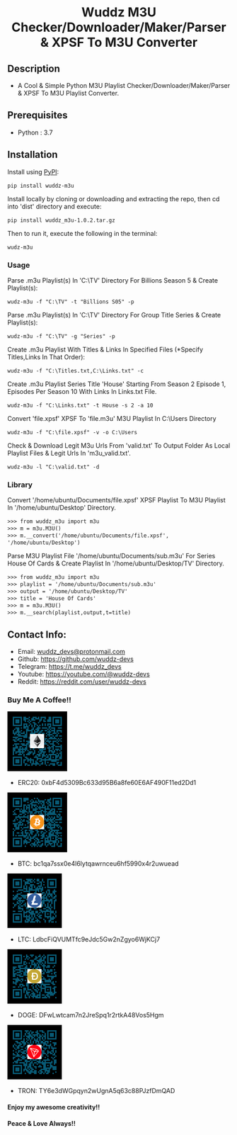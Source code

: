 <h1 align="center">Wuddz M3U Checker/Downloader/Maker/Parser & XPSF To M3U Converter</h1>

## Description
 - A Cool & Simple Python M3U Playlist Checker/Downloader/Maker/Parser & XPSF To M3U Playlist Converter.

## Prerequisites
 - Python : 3.7

## Installation
Install using [PyPI](https://pypi.org/project/wuddz-m3u):
```
pip install wuddz-m3u
```
Install locally by cloning or downloading and extracting the repo, then cd into 'dist' directory and execute:
```
pip install wuddz_m3u-1.0.2.tar.gz
```
Then to run it, execute the following in the terminal:
```
wudz-m3u
```

### Usage
Parse .m3u Playlist(s) In 'C:\TV' Directory For Billions Season 5 & Create Playlist(s):
```
wudz-m3u -f "C:\TV" -t "Billions S05" -p
```
Parse .m3u Playlist(s) In 'C:\TV' Directory For Group Title Series & Create Playlist(s):
```
wudz-m3u -f "C:\TV" -g "Series" -p
```
Create .m3u Playlist With Titles & Links In Specified Files (*Specify Titles,Links In That Order):
```
wudz-m3u -f "C:\Titles.txt,C:\Links.txt" -c
```
Create .m3u Playlist Series Title 'House' Starting From Season 2 Episode 1, Episodes Per Season 10 With Links In Links.txt File.
```
wudz-m3u -f "C:\Links.txt" -t House -s 2 -a 10
```
Convert 'file.xpsf' XPSF To 'file.m3u' M3U Playlist In C:\Users Directory
```
wudz-m3u -f "C:\file.xpsf" -v -o C:\Users
```
Check & Download Legit M3u Urls From 'valid.txt' To Output Folder As Local Playlist Files & Legit Urls In 'm3u_valid.txt'.
```
wudz-m3u -l "C:\valid.txt" -d
```

### Library
Convert '/home/ubuntu/Documents/file.xpsf' XPSF Playlist To M3U Playlist In '/home/ubuntu/Desktop' Directory.
```
>>> from wuddz_m3u import m3u
>>> m = m3u.M3U()
>>> m.__convert('/home/ubuntu/Documents/file.xpsf', '/home/ubuntu/Desktop')
```
Parse M3U Playlist File '/home/ubuntu/Documents/sub.m3u' For Series House Of Cards & Create Playlist In '/home/ubuntu/Desktop/TV' Directory.
```
>>> from wuddz_m3u import m3u
>>> playlist = '/home/ubuntu/Documents/sub.m3u'
>>> output = '/home/ubuntu/Desktop/TV'
>>> title = 'House Of Cards'
>>> m = m3u.M3U()
>>> m.__search(playlist,output,t=title)
```

## Contact Info:
 - Email:     wuddz_devs@protonmail.com
 - Github:    https://github.com/wuddz-devs
 - Telegram:  https://t.me/wuddz_devs
 - Youtube:   https://youtube.com/@wuddz-devs
 - Reddit:    https://reddit.com/user/wuddz-devs

### Buy Me A Coffee!!
![Alt Text](https://raw.githubusercontent.com/wuddz-devs/wuddz-devs/main/assets/eth.png)
 - ERC20:    0xbF4d5309Bc633d95B6a8fe60E6AF490F11ed2Dd1

![Alt Text](https://raw.githubusercontent.com/wuddz-devs/wuddz-devs/main/assets/btc.png)
 - BTC:      bc1qa7ssx0e4l6lytqawrnceu6hf5990x4r2uwuead

![Alt Text](https://raw.githubusercontent.com/wuddz-devs/wuddz-devs/main/assets/ltc.png)
 - LTC:      LdbcFiQVUMTfc9eJdc5Gw2nZgyo6WjKCj7

![Alt Text](https://raw.githubusercontent.com/wuddz-devs/wuddz-devs/main/assets/doge.png)
 - DOGE:     DFwLwtcam7n2JreSpq1r2rtkA48Vos5Hgm

![Alt Text](https://raw.githubusercontent.com/wuddz-devs/wuddz-devs/main/assets/tron.png)
 - TRON:     TY6e3dWGpqyn2wUgnA5q63c88PJzfDmQAD

#### Enjoy my awesome creativity!!
#### Peace & Love Always!!
